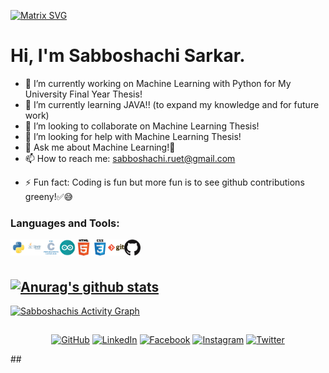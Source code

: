   [![Matrix SVG](https://raw.githubusercontent.com/rodrigograca31/rodrigograca31/master/matrix.svg)](https://www.youtube.com/watch?v=SDkAGkd4NLc) 

# Hi, I'm Sabboshachi Sarkar.


<!-- **sabboshachi/sabboshachi** is a ✨ _special_ ✨ repository because its `README.md` (this file) appears on your GitHub profile. -->

<!-- Here are some ideas to get you started: -->

- 🔭 I’m currently working on Machine Learning with Python for My University Final Year Thesis!
- 🌱 I’m currently learning JAVA!! (to expand my knowledge and for future work)
- 👯 I’m looking to collaborate on Machine Learning Thesis!
- 🤔 I’m looking for help with Machine Learning Thesis!
- 💬 Ask me about Machine Learning!🤖
- 📫 How to reach me: sabboshachi.ruet@gmail.com 
<!--- 😄 Pronouns: .... -->
- ⚡ Fun fact: Coding is fun but more fun is to see  github contributions greeny!✅😅

### Languages and Tools:

<img align="left" alt="Python" width="26px" src="https://raw.githubusercontent.com/github/explore/80688e429a7d4ef2fca1e82350fe8e3517d3494d/topics/python/python.png" />

<img align="left" alt="Java" width="26px" src="https://raw.githubusercontent.com/github/explore/80688e429a7d4ef2fca1e82350fe8e3517d3494d/topics/java/java.png" />

<img align="left" alt="C" width="26px" src="https://raw.githubusercontent.com/github/explore/80688e429a7d4ef2fca1e82350fe8e3517d3494d/topics/c/c.png" />

<img align="left" alt="Arduino" width="26px" src="https://raw.githubusercontent.com/github/explore/80688e429a7d4ef2fca1e82350fe8e3517d3494d/topics/arduino/arduino.png" />


<img align="left" alt="HTML5" width="26px" src="https://raw.githubusercontent.com/github/explore/80688e429a7d4ef2fca1e82350fe8e3517d3494d/topics/html/html.png" />
<img align="left" alt="CSS3" width="26px" src="https://raw.githubusercontent.com/github/explore/80688e429a7d4ef2fca1e82350fe8e3517d3494d/topics/css/css.png" />

<img align="left" alt="Git" width="26px" src="https://raw.githubusercontent.com/github/explore/80688e429a7d4ef2fca1e82350fe8e3517d3494d/topics/git/git.png" />
<img align="left" alt="GitHub" width="26px" src="https://raw.githubusercontent.com/github/explore/78df643247d429f6cc873026c0622819ad797942/topics/github/github.png" />

<br/>
<br/>

[![Anurag's github stats](https://github-readme-stats.vercel.app/api?username=sabboshachi&show_icons=true&theme=dark)](https://github.com/anuraghazra/github-readme-stats)
---

<a href="https://github.com/ashutosh00710/github-readme-activity-graph"><img alt="Sabboshachis Activity Graph" src="https://activity-graph.herokuapp.com/graph?username=sabboshachi&bg_color=1F222E&color=000000&line=F85D7F&point=FFFFFF&hide_border=true"/></a>

##
<p align="center">
	<a href="https://github.com/sabboshachi"><img src="https://img.icons8.com/bubbles/50/000000/github.png" alt="GitHub"/></a>
	<a href="https://www.linkedin.com/in/sabboshachi-sarkar-8b5573154"><img src="https://img.icons8.com/bubbles/50/000000/linkedin.png" alt="LinkedIn"/></a>
	<a href="https://www.facebook.com/sabboshachi/"><img src="https://img.icons8.com/bubbles/50/000000/facebook-new.png" alt="Facebook"/></a>
	<a href="https://www.instagram.com/_sabboshachi_//"><img src="https://img.icons8.com/bubbles/50/000000/instagram.png" alt="Instagram"/></a>
	<a href="https://twitter.com/sabboshachi71"><img src="https://img.icons8.com/bubbles/50/000000/twitter.png" alt="Twitter"/></a>
</p>
##

